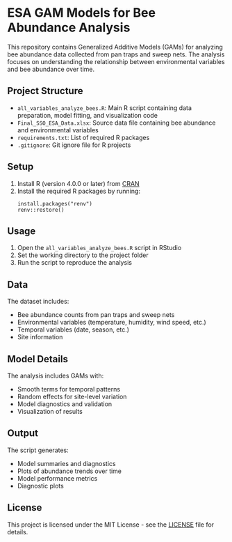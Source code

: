 # ESA GAM Models for Bee Abundance Analysis

This repository contains Generalized Additive Models (GAMs) for analyzing bee abundance data collected from pan traps and sweep nets. The analysis focuses on understanding the relationship between environmental variables and bee abundance over time.

## Project Structure

- `all_variables_analyze_bees.R`: Main R script containing data preparation, model fitting, and visualization code
- `Final_SSO_ESA_Data.xlsx`: Source data file containing bee abundance and environmental variables
- `requirements.txt`: List of required R packages
- `.gitignore`: Git ignore file for R projects

## Setup

1. Install R (version 4.0.0 or later) from [CRAN](https://cran.r-project.org/)
2. Install the required R packages by running:
   ```
   install.packages("renv")
   renv::restore()
   ```

## Usage

1. Open the `all_variables_analyze_bees.R` script in RStudio
2. Set the working directory to the project folder
3. Run the script to reproduce the analysis

## Data

The dataset includes:
- Bee abundance counts from pan traps and sweep nets
- Environmental variables (temperature, humidity, wind speed, etc.)
- Temporal variables (date, season, etc.)
- Site information

## Model Details

The analysis includes GAMs with:
- Smooth terms for temporal patterns
- Random effects for site-level variation
- Model diagnostics and validation
- Visualization of results

## Output

The script generates:
- Model summaries and diagnostics
- Plots of abundance trends over time
- Model performance metrics
- Diagnostic plots

## License

This project is licensed under the MIT License - see the [LICENSE](LICENSE) file for details.

